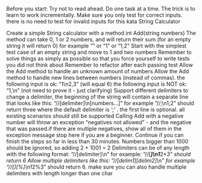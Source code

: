 Before you start: 
Try not to read ahead.
Do one task at a time. The trick is to learn to work incrementally.
Make sure you only test for correct inputs. there is no need to test for invalid inputs for this kata
String Calculator

Create a simple String calculator with a method int Add(string numbers)
The method can take 0, 1 or 2 numbers, and will return their sum (for an empty string it will return 0) for example “” or “1” or “1,2”
Start with the simplest test case of an empty string and move to 1 and two numbers
Remember to solve things as simply as possible so that you force yourself to write tests you did not think about
Remember to refactor after each passing test
Allow the Add method to handle an unknown amount of numbers
Allow the Add method to handle new lines between numbers (instead of commas).
the following input is ok:  “1\n2,3”  (will equal 6)
the following input is NOT ok:  “1,\n” (not need to prove it - just clarifying)
Support different delimiters
to change a delimiter, the beginning of the string will contain a separate line that looks like this:   “//[delimiter]\n[numbers…]” for example “//;\n1;2” should return three where the default delimiter is ‘;’ .
the first line is optional. all existing scenarios should still be supported
Calling Add with a negative number will throw an exception “negatives not allowed” - and the negative that was passed.if there are multiple negatives, show all of them in the exception message
stop here if you are a beginner. Continue if you can finish the steps so far in less than 30 minutes.
Numbers bigger than 1000 should be ignored, so adding 2 + 1001  = 2
Delimiters can be of any length with the following format:  “//[delimiter]\n” for example: “//[***]\n1***2***3” should return 6
Allow multiple delimiters like this:  “//[delim1][delim2]\n” for example “//[*][%]\n1*2%3” should return 6.
make sure you can also handle multiple delimiters with length longer than one char

